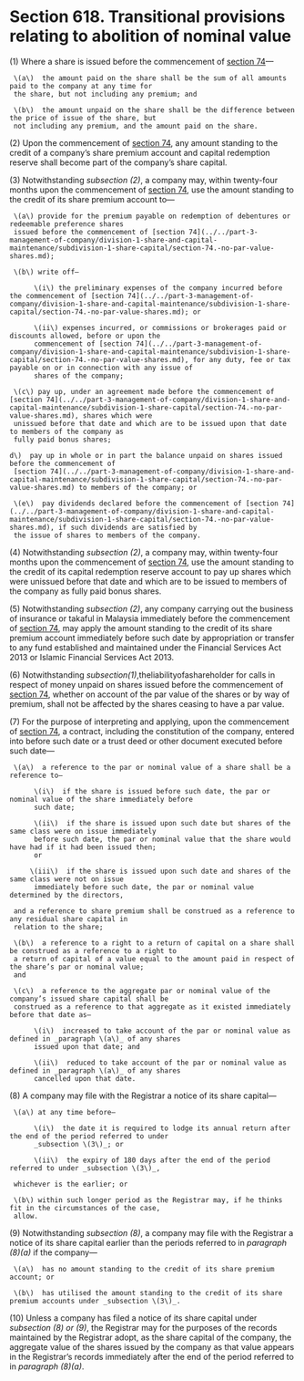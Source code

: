# Section 618. Transitional provisions relating to abolition of nominal value

\(1\) Where a share is issued before the commencement of [section 74](../../part-3-management-of-company/division-1-share-and-capital-maintenance/subdivision-1-share-capital/section-74.-no-par-value-shares.md)—

     \(a\)  the amount paid on the share shall be the sum of all amounts paid to the company at any time for                                                                            
     the share, but not including any premium; and

     \(b\)  the amount unpaid on the share shall be the difference between the price of issue of the share, but                                   
     not including any premium, and the amount paid on the share.

\(2\) Upon the commencement of [section 74](../../part-3-management-of-company/division-1-share-and-capital-maintenance/subdivision-1-share-capital/section-74.-no-par-value-shares.md), any amount standing to the credit of a company’s share premium account and capital redemption reserve shall become part of the company’s share capital.

\(3\) Notwithstanding _subsection \(2\)_, a company may, within twenty-four months upon the commencement of [section 74](../../part-3-management-of-company/division-1-share-and-capital-maintenance/subdivision-1-share-capital/section-74.-no-par-value-shares.md), use the amount standing to the credit of its share premium account to—

     \(a\) provide for the premium payable on redemption of debentures or redeemable preference shares    
     issued before the commencement of [section 74](../../part-3-management-of-company/division-1-share-and-capital-maintenance/subdivision-1-share-capital/section-74.-no-par-value-shares.md);

     \(b\) write off—

          \(i\) the preliminary expenses of the company incurred before the commencement of [section 74](../../part-3-management-of-company/division-1-share-and-capital-maintenance/subdivision-1-share-capital/section-74.-no-par-value-shares.md); or

          \(ii\) expenses incurred, or commissions or brokerages paid or discounts allowed, before or upon the                                       
          commencement of [section 74](../../part-3-management-of-company/division-1-share-and-capital-maintenance/subdivision-1-share-capital/section-74.-no-par-value-shares.md), for any duty, fee or tax payable on or in connection with any issue of                           
          shares of the company;

     \(c\) pay up, under an agreement made before the commencement of [section 74](../../part-3-management-of-company/division-1-share-and-capital-maintenance/subdivision-1-share-capital/section-74.-no-par-value-shares.md), shares which were    
     unissued before that date and which are to be issued upon that date to members of the company as   
     fully paid bonus shares;

    d\)  pay up in whole or in part the balance unpaid on shares issued before the commencement of                              
     [section 74](../../part-3-management-of-company/division-1-share-and-capital-maintenance/subdivision-1-share-capital/section-74.-no-par-value-shares.md) to members of the company; or

     \(e\)  pay dividends declared before the commencement of [section 74](../../part-3-management-of-company/division-1-share-and-capital-maintenance/subdivision-1-share-capital/section-74.-no-par-value-shares.md), if such dividends are satisfied by                                       
     the issue of shares to members of the company.

\(4\) Notwithstanding _subsection \(2\)_, a company may, within twenty-four months upon the commencement of [section 74](../../part-3-management-of-company/division-1-share-and-capital-maintenance/subdivision-1-share-capital/section-74.-no-par-value-shares.md), use the amount standing to the credit of its capital redemption reserve account to pay up shares which were unissued before that date and which are to be issued to members of the company as fully paid bonus shares.

\(5\) Notwithstanding _subsection \(2\)_, any company carrying out the business of insurance or takaful in Malaysia immediately before the commencement of [section 74](../../part-3-management-of-company/division-1-share-and-capital-maintenance/subdivision-1-share-capital/section-74.-no-par-value-shares.md), may apply the amount standing to the credit of its share premium account immediately before such date by appropriation or transfer to any fund established and maintained under the Financial Services Act 2013 or Islamic Financial Services Act 2013.

\(6\) Notwithstanding _subsection\(1\)_,theliabilityofashareholder for calls in respect of money unpaid on shares issued before the commencement of [section 74](../../part-3-management-of-company/division-1-share-and-capital-maintenance/subdivision-1-share-capital/section-74.-no-par-value-shares.md), whether on account of the par value of the shares or by way of premium, shall not be affected by the shares ceasing to have a par value.

\(7\) For the purpose of interpreting and applying, upon the commencement of [section 74](../../part-3-management-of-company/division-1-share-and-capital-maintenance/subdivision-1-share-capital/section-74.-no-par-value-shares.md), a contract, including the constitution of the company, entered into before such date or a trust deed or other document executed before such date—

     \(a\)  a reference to the par or nominal value of a share shall be a reference to—

          \(i\)  if the share is issued before such date, the par or nominal value of the share immediately before                     
          such date;   

          \(ii\)  if the share is issued upon such date but shares of the same class were on issue immediately           
          before such date, the par or nominal value that the share would have had if it had been issued then;     
          or

         \(iii\)  if the share is issued upon such date and shares of the same class were not on issue               
          immediately before such date, the par or nominal value determined by the directors,

     and a reference to share premium shall be construed as a reference to any residual share capital in                                   
     relation to the share;

     \(b\)  a reference to a right to a return of capital on a share shall be construed as a reference to a right to                                       
     a return of capital of a value equal to the amount paid in respect of the share’s par or nominal value;                                 
     and

     \(c\)  a reference to the aggregate par or nominal value of the company’s issued share capital shall be                                   
     construed as a reference to that aggregate as it existed immediately before that date as—

          \(i\)  increased to take account of the par or nominal value as defined in _paragraph \(a\)_ of any shares   
          issued upon that date; and

          \(ii\)  reduced to take account of the par or nominal value as defined in _paragraph \(a\)_ of any shares               
          cancelled upon that date.

\(8\) A company may file with the Registrar a notice of its share capital—

     \(a\) at any time before—

          \(i\)  the date it is required to lodge its annual return after the end of the period referred to under         
          _subsection \(3\)_; or

          \(ii\)  the expiry of 180 days after the end of the period referred to under _subsection \(3\)_,

     whichever is the earlier; or

     \(b\) within such longer period as the Registrar may, if he thinks fit in the circumstances of the case,                      
     allow.

\(9\) Notwithstanding _subsection \(8\)_, a company may file with the Registrar a notice of its share capital earlier than the periods referred to in _paragraph \(8\)\(a\)_ if the company—       

     \(a\)  has no amount standing to the credit of its share premium account; or

     \(b\)  has utilised the amount standing to the credit of its share premium accounts under _subsection \(3\)_.

\(10\) Unless a company has filed a notice of its share capital under _subsection \(8\) or \(9\)_, the Registrar may for the purposes of the records maintained by the Registrar adopt, as the share capital of the company, the aggregate value of the shares issued by the company as that value appears in the Registrar’s records immediately after the end of the period referred to in _paragraph \(8\)\(a\)_.

